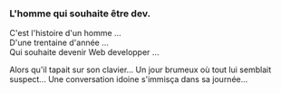 ### L'homme qui souhaite être dev.


C'est l'histoire d'un homme ...  
D'une trentaine d'année ...  
Qui souhaite devenir Web developper ...  

Alors qu'il tapait sur son clavier...
Un jour brumeux où tout lui semblait suspect...
Une conversation idoine s'immisça dans sa journée...